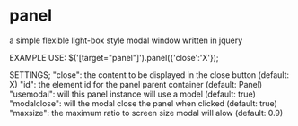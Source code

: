panel
=====

a simple flexible light-box style modal window written in jquery

EXAMPLE USE:
$('[target="panel"]').panel({'close':'<span>X</span>'});

SETTINGS;
"close": the content to be displayed in the close button (default: <span>X</span>)
"id": the element id for the panel parent container (default: Panel)
"usemodal": will this panel instance will use a model (default: true)
"modalclose": will the modal close the panel when clicked (default: true)
"maxsize": the maximum ratio to screen size modal will alow (default: 0.9)